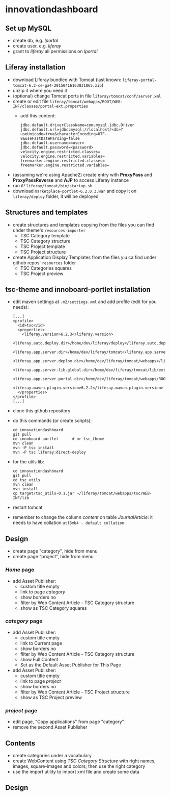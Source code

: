 # innovationdashboard

## Set up MySQL
- create db, e.g. _lportal_
- create user, e.g. _liferay_
- grant to _liferay_ all permissions on _lportal_

## Liferay installation
- download Liferay bundled with Tomcat (last known: `liferay-portal-tomcat-6.2-ce-ga4-20150416163831865.zip`)
- unzip it where you need it
- (optional) change Tomcat ports in file `liferay/tomcat/conf/server.xml`
- create or edit file `liferay/tomcat/webapps/ROOT/WEB-INF/classes/portal-ext.properties`
  - add this content:

    ```
    jdbc.default.driverClassName=com.mysql.jdbc.Driver
    jdbc.default.url=jdbc:mysql://localhost/<db>?useUnicode=true&characterEncoding=UTF-8&useFastDateParsing=false
    jdbc.default.username=<user>
    jdbc.default.password=<password>
    velocity.engine.restricted.classes=
    velocity.engine.restricted.variables=
    freemarker.engine.restricted.classes=
    freemarker.engine.restricted.variables=
    ```
- (assuming we're using Apache2) create entry with **ProxyPass** and **ProxyPassReverse** and **AJP** to access Liferay instance
- run it! `liferay/tomcat/bin/startup.sh`
- download `marketplace-portlet-6.2.0.3.war` and copy it on `liferay/deploy` folder, it will be deployed

## Structures and templates
- create structures and templates copying from the files you can find under theme's `resources-importer`
  - TSC Category template
  - TSC Category structure
  - TSC Project template
  - TSC Project structure
- create Application Display Templates from the files yiu ca find under github repos' `resources` folder
  - TSC Categories squares
  - TSC Project preview

## tsc-theme and innoboard-portlet installation
- edit maven settings at `.m2/settings.xml` and add profile (edit for you needs):

  ```
  [...]
  <profile>
    <id>tsc</id>
    <properties>
      <liferay.version>6.2.3</liferay.version>
      <liferay.auto.deploy.dir>/home/dev/liferay/deploy</liferay.auto.deploy.dir>
      <liferay.app.server.dir>/home/dev/liferay/tomcat</liferay.app.server.dir>
      <liferay.app.server.deploy.dir>/home/dev/liferay/tomcat/webapps</liferay.app.server.deploy.dir>
      <liferay.app.server.lib.global.dir>/home/dev/liferay/tomcat/lib/ext</liferay.app.server.lib.global.dir>
      <liferay.app.server.portal.dir>/home/dev/liferay/tomcat/webapps/ROOT</liferay.app.server.portal.dir>
      <liferay.maven.plugin.version>6.2.2</liferay.maven.plugin.version>
    </properties>
  </profile>
  [...]
  ```
- clone this github repository
- do this commands (or create scripts):

  ```
  cd innovationdashboard
  git pull
  cd innoboard-portlet      # or tsc_theme
  mvn clean
  mvn -P tsc install
  mvn -P tsc liferay:direct-deploy
  ```
- for the utils lib:

  ```
  cd innovationdashboard
  git pull
  cd tsc_utils
  mvn clean
  mvn install
  cp target/tsc_utils-0.1.jar ~/liferay/tomcat/webapps/tsc/WEB-INF/lib
  ```
- restart tomcat
- remember to change the column _content_ on table _JournalArticle_: it needs to have collation `utf8mb4 - default collation`

## Design
- create page "category", hide from menu
- create page "project", hide from menu
### _Home_ page
- add Asset Publisher:
  - custom title empty
  - link to page _category_
  - show borders no
  - filter by Web Content Article - TSC Category structure
  - show as TSC Category squares
### _category_ page
- add Asset Publisher:
  - custom title empty
  - link to Current page
  - show borders no
  - filter by Web Content Article - TSC Category structure
  - show Full Content
  - Set as the Default Asset Publisher for This Page
- add Asset Publisher:
  - custom title empty
  - link to page _project_
  - show borders no
  - filter by Web Content Article - TSC Project structure
  - show as TSC Project preview
### _project_ page
- edit page, "Copy applications" from page "category"
- remove the second Asset Publisher

## Contents
- create categories under a vocabulary
- create WebContent using _TSC Category Structure_ with right names, images, square-images and colors; then use the right category
- use the import utility to import xml file and create some data

## Design

